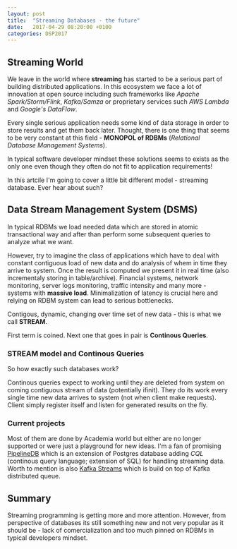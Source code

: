 ```yaml
---
layout: post
title:  "Streaming Databases - the future"
date:   2017-04-29 08:20:00 +0100
categories: DSP2017
---
```


## Streaming World

We leave in the world where **streaming** has started to be a serious part of building distributed applications. In this ecosystem we face a lot of innovation at open source including such frameworks like _Apache Spark/Storm/Flink_, _Kafka/Samza_ or proprietary services such _AWS Lambda_ and _Google's DataFlow_.

Every single serious application needs some kind of data storage in order to store results and get them back later.
Thought, there is one thing that seems to be very constant at this field - **MONOPOL of RDBMs** (_Relational Database Management Systems_).

In typical software developer mindset these solutions seems to exists as the only one even though they often do not fit to application requirements!

In this artcile I'm going to cover a little bit different model - streaming database. Ever hear about such?

## Data Stream Management System (DSMS)

In typical RDBMs we load needed data which are stored in atomic transactional way and after than perform some subsequent queries to analyze what we want.

However, try to imagine the class of applications which have to deal with constant contiguous load of new data and do analysis of whem in time they arrive to system. Once the result is computed we present it in real time (also incrementaly storing in table/archive). Financial systems, network monitoring, server logs monitoring, traffic intensity and many more - systems with **massive load**. Minimalization of latency is crucial here and relying on RDBM system can lead to serious bottlenecks.

Contigous, dynamic, changing over time set of new data - this is what we call **STREAM**.

First term is coined. Next one that goes in pair is **Continous Queries**.

### STREAM model and Continous Queries

So how exactly such databases work?

Continous queries expect to working until they are deleted from system on coming contiguous stream of data (potentially ifinit). They do its work every single time new data arrives to system (not when client make requests). Client simply register itself and listen for generated results on the fly.

### Current projects

Most of them are done by Academia world but either are no longer supported or were just a playground for new ideas. I'm a fan of promising [PipelineDB][pipelinedb] which is an extension of Postgres database adding _CQL_ (continous query language; extension of SQL) for handling streaming data. Worth to mention is also [Kafka Streams][kafka-streams] which is build on top of Kafka distributed queue.

## Summary

Streaming programming is getting more and more attention. However, from perspective of databases its still something new and not very popular as it should be - lack of comercialization and too much pinned on RDBMs in typical developers mindset.

[pipelinedb]: https://www.pipelinedb.com/
[kafka-streams]: https://www.confluent.io/blog/introducing-kafka-streams-stream-processing-made-simple/